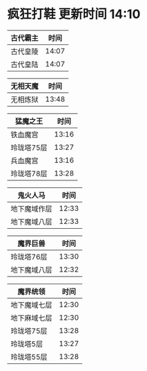 # 疯狂打鞋 更新时间 14:10

| 古代霸主   | 时间    |
|--------|-------|
| 古代皇陵 | 14:07 |
| 古代皇陆 | 14:07 |

| 无相天魔   | 时间    |
|--------|-------|
| 无相炼狱 | 13:48 |

| 猛魔之王   | 时间    |
|--------|-------|
| 铁血魔宫 | 13:16 |
| 玲珑塔75层 | 13:27 |
| 兵血魔宫 | 13:16 |
| 玲珑塔78层 | 13:28 |

| 鬼火人马   | 时间    |
|--------|-------|
| 地下魔域作层 | 12:33 |
| 地下魔域八层 | 12:33 |

| 魔界巨兽   | 时间    |
|--------|-------|
| 玲珑塔76层 | 13:30 |
| 地下魔域八层 | 12:32 |

| 魔界统领   | 时间    |
|--------|-------|
| 地下魔域七层 | 12:30 |
| 地下麻域七层 | 12:30 |
| 玲珑塔75层 | 13:28 |
| 玲珑塔5层 | 13:27 |
| 玲珑塔55层 | 13:28 |